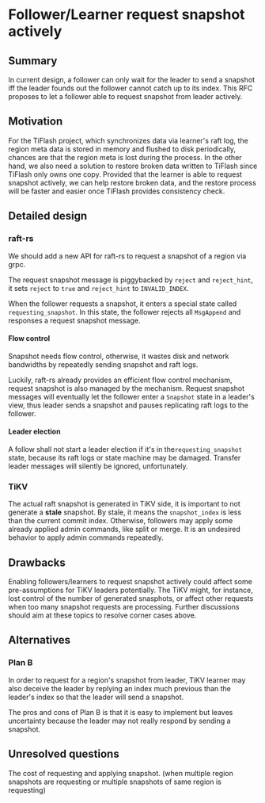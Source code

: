 # Follower/Learner request snapshot actively

## Summary

In current design, a follower can only wait for the leader to send a snapshot
iff the leader founds out the follower cannot catch up to its index. This RFC
proposes to let a follower able to request snapshot from leader actively.

## Motivation

For the TiFlash project, which synchronizes data via learner's raft log, the
region meta data is stored in memory and flushed to disk periodically, chances
are that the region meta is lost during the process. In the other hand, we
also need a solution to restore broken data written to TiFlash since TiFlash
only owns one copy. Provided that the learner is able to request snapshot
actively, we can help restore broken data, and the restore process will be
faster and easier once TiFlash provides consistency check.

## Detailed design

### raft-rs

We should add a new API for raft-rs to request a snapshot of a region via grpc.

The request snapshot message is piggybacked by `reject` and `reject_hint`, it
sets `reject` to `true` and `reject_hint` to `INVALID_INDEX`.

When the follower requests a snapshot, it enters a special state called
`requesting_snapshot`. In this state, the follower rejects all `MsgAppend` and
responses a request snapshot message.

#### Flow control

Snapshot needs flow control, otherwise, it wastes disk and network bandwidths by
repeatedly sending snapshot and raft logs.

Luckily, raft-rs already provides an efficient flow control mechanism, request
snapshot is also managed by the mechanism. Request snapshot messages will
eventually let the follower enter a `Snapshot` state in a leader's view, thus
leader sends a snapshot and pauses replicating raft logs to the follower.

#### Leader election

A follow shall not start a leader election if it's in the`requesting_snapshot`
state, because its raft logs or state machine may be damaged. Transfer leader
messages will silently be ignored, unfortunately.

### TiKV

The actual raft snapshot is generated in TiKV side, it is important to not
generate a **stale** snapshot. By stale, it means the `snapshot_index` is less
than the current commit index. Otherwise, followers may apply some already
applied admin commands, like split or merge. It is an undesired behavior to
apply admin commands repeatedly.

## Drawbacks

Enabling followers/learners to request snapshot actively could affect some
pre-assumptions for TiKV leaders potentially. The TiKV might, for instance,
lost control of the number of generated snasphots, or affect other requests
when too many snapshot requests are processing. Further discussions should aim
at these topics to resolve corner cases above.

## Alternatives

### Plan B

In order to request for a region's snapshot from leader, TiKV learner may also
deceive the leader by replying an index much previous than the leader's index
so that the leader will send a snapshot.

The pros and cons of Plan B is that it is easy to implement but leaves
uncertainty because the leader may not really respond by sending a snapshot.

## Unresolved questions

The cost of requesting and applying snapshot. (when multiple region snapshots
are requesting or multiple snapshots of same region is requesting)